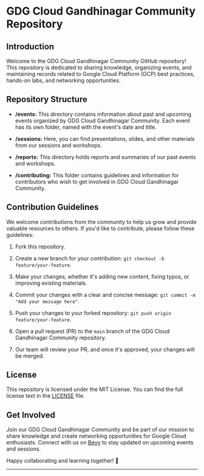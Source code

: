 
# GDG Cloud Gandhinagar Community Repository

## Introduction

Welcome to the GDG Cloud Gandhinagar Community GitHub repository! This repository is dedicated to sharing knowledge, organizing events, and maintaining records related to Google Cloud Platform (GCP) best practices, hands-on labs, and networking opportunities.

## Repository Structure

- **/events:** This directory contains information about past and upcoming events organized by GDG Cloud Gandhinagar Community. Each event has its own folder, named with the event's date and title.
  
- **/sessions:** Here, you can find presentations, slides, and other materials from our sessions and workshops.

- **/reports:** This directory holds reports and summaries of our past events and workshops.

- **/contributing:** This folder contains guidelines and information for contributors who wish to get involved in GDG Cloud Gandhinagar Community.

## Contribution Guidelines

We welcome contributions from the community to help us grow and provide valuable resources to others. If you'd like to contribute, please follow these guidelines:

1. Fork this repository.

2. Create a new branch for your contribution: `git checkout -b feature/your-feature`.

3. Make your changes, whether it's adding new content, fixing typos, or improving existing materials.

4. Commit your changes with a clear and concise message: `git commit -m "Add your message here"`.

5. Push your changes to your forked repository: `git push origin feature/your-feature`.

6. Open a pull request (PR) to the `main` branch of the GDG Cloud Gandhinagar Community repository.

7. Our team will review your PR, and once it's approved, your changes will be merged.

## License

This repository is licensed under the MIT License. You can find the full license text in the [LICENSE](LICENSE) file.

## Get Involved

Join our GDG Cloud Gandhinagar Community and be part of our mission to share knowledge and create networking opportunities for Google Cloud enthusiasts. Connect with us on [Bevy](https://gdg.community.dev/gdg-cloud-gandhinagar/) to stay updated on upcoming events and sessions.

Happy collaborating and learning together! 🚀

---
